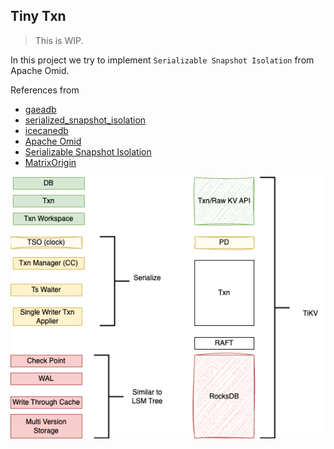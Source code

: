 ## Tiny Txn

> This is WIP. 

In this project we try to implement `Serializable Snapshot Isolation` from Apache Omid.

References from 
- [gaeadb](https://github.com/infinivision/gaeadb/blob/d4277921708dfdd3e34cb071a5c6f73128133e31/transaction/transaction.go#L18)
- [serialized_snapshot_isolation](https://github.com/SarthakMakhija/serialized-snapshot-isolation/blob/47716fb70cf0f1d563b599ff7fef4086581364ff/mvcc/Memtable.go#L9)
- [icecanedb](https://github.com/dr0pdb/icecanedb/blob/344bb713ed76cd931610867523d14ab80d68236b/pkg/inmemory-mvcc/transaction.go#L24)
- [Apache Omid](https://www.usenix.org/system/files/conference/fast17/fast17-shacham.pdf)
- [Serializable Snapshot Isolation](https://github.com/db-modules/awesome-dbdev/blob/master/papers/serializable-snapshot-isolation.pdf)
- [MatrixOrigin](https://github.com/arjunsk/matrixone/blob/c80e5add3048e656aac805ae6849d724cb0309dd/pkg/txn/client/types.go#L173)

![design](docs/imgs/img1.png)
